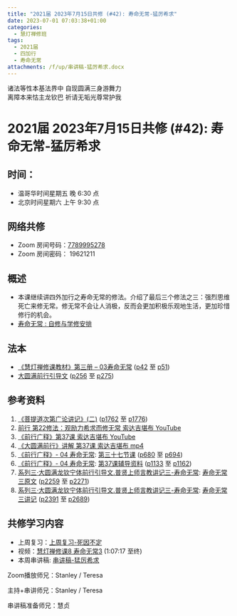 ```yaml
---
title: "2021届 2023年7月15日共修 (#42): 寿命无常-猛厉希求"
date: 2023-07-01 07:03:38+01:00
categories:
  - 慧灯禅修班
tags:
  - 2021届
  - 四加行
  - 寿命无常
attachments: /f/up/串讲稿-猛厉希求.docx
---
```

<!--StartFragment-->

诸法等性本基法界中 自现圆满三身游舞力\
离障本来怙主龙钦巴 祈请无垢光尊常护我

# 2021届 2023年7月15日共修 (#42): 寿命无常-猛厉希求

<!--EndFragment-->

## 时间：

* 温哥华时间星期五 晚 6:30 点
* 北京时间星期六 上午 9:30 点

## 网络共修

* Zoom 房间号码：[7789995278](https://us02web.zoom.us/j/7789995278?pwd=VjZmbWJFY2k2K0E5RVB2cTNIQmhqUT09)
* Zoom 房间密码： 19621211

## 概述

* 本课继续讲四外加行之寿命无常的修法。介绍了最后三个修法之三：强烈思维死亡来修无常。修无常不会让人消极，反而会更加积极乐观地生活，更加珍惜修行的机会。
* [寿命无常 : 自修与学修安排](https://fohuifayu.com/index.php/huideng-jiangtang/chanxiuke/zen-03/8653-zen03-smwc?title=)

## 法本

* [《慧灯禅修课教材》第三册 – 03寿命无常](https://huidengchanxiu.net/books/b3/3-03) ([p42](https://huidengchanxiu.net/books/b3/3-03/#p42) 至 [p51](https://huidengchanxiu.net/books/b3/3-03/#p51))
* [大圆满前行引导文](https://huidengchanxiu.net/books/dymqx) ([p256](https://huidengchanxiu.net/books/dymqx/#p256) 至 [p275](https://huidengchanxiu.net/books/dymqx/#p275))

## 参考资料

1. [《菩提道次第广论讲记》(二)](https://huidengchanxiu.net/refs/ptdcdgl/2) ([p1762](https://huidengchanxiu.net/refs/ptdcdgl/2/#p1762) 至 [p1776](https://huidengchanxiu.net/refs/ptdcdgl/2/#p1776))
2. [](https://huidengchanxiu.net/refs/qxbwl/)[前行 第22修法：观励力希求而修无常 索达吉堪布 YouTube](https://www.youtube.com/watch?v=zjWxSbvYKzw&list=PLAnEIprIVklfgalc7Xw4ToCyX-C_wu-XT&index=22)
3. [《前行广释》第37课 索达吉堪布 YouTube](https://www.youtube.com/watch?v=TRZipI3CE3o&list=PLAnEIprIVklfWTKX6X1gI9eR_phiB8B4b&index=38)
4. [《大圆满前行》讲解 第37课 索达吉堪布 mp4](https://s3.ca-central-1.wasabisys.com/hddata/f.huidengchanxiu.net/jmy/007-%E5%A4%A7%E5%9C%86%E6%BB%A1%E5%89%8D%E8%A1%8C%E5%B9%BF%E9%87%8A/007-%E5%89%8D%E8%A1%8C%E5%B9%BF%E9%87%8A%E8%A7%86%E9%A2%91/%e3%80%8a%e5%a4%a7%e5%9c%86%e6%bb%a1%e5%89%8d%e8%a1%8c%e3%80%8b%e8%ae%b2%e8%a7%a3%e7%ac%ac37%e8%af%be.mp4)
5. [《前行广释》- 04 寿命无常](https://huidengchanxiu.net/refs/qxgs/qxgs-04wc): [](https://huidengchanxiu.net/refs/qxgs/qxgs-04wc/#%E7%AC%AC%E4%B8%89%E5%8D%81%E4%BA%8C%E8%8A%82%E8%AF%BE)[第三十七节课](https://huidengchanxiu.net/refs/qxgs/qxgs-04wc/#%E7%AC%AC%E4%B8%89%E5%8D%81%E4%B8%83%E8%8A%82%E8%AF%BE) ([p680](https://huidengchanxiu.net/refs/qxgs/qxgs-04wc/#p680) 至 [p694](https://huidengchanxiu.net/refs/qxgs/qxgs-04wc/#p694))
6. [《前行广释》- 04 寿命无常](https://huidengchanxiu.net/refs/qxgs/fudao/qxgsfd-04wc): [第37课辅导资料](https://huidengchanxiu.net/refs/qxgs/fudao/qxgsfd-04wc/#%E5%89%8D%E8%A1%8C%E5%B9%BF%E9%87%8A%E7%AC%AC37%E8%AF%BE%E8%BE%85%E5%AF%BC%E8%B5%84%E6%96%99) ([p1133](https://huidengchanxiu.net/refs/qxgs/fudao/qxgsfd-04wc/#p1133) 至 [p1162](https://huidengchanxiu.net/refs/qxgs/fudao/qxgsfd-04wc/#p1162))
7. [系列三·大圆满龙钦宁体前行引导文.普贤上师言教讲记三-寿命无常](https://huidengchanxiu.net/refs/xmfw/s3-ydw3-smwc): [寿命无常三原文](https://huidengchanxiu.net/refs/xmfw/s3-ydw3-smwc/#%E5%AF%BF%E5%91%BD%E6%97%A0%E5%B8%B8%E4%B8%89%E5%8E%9F%E6%96%87) ([p2259](https://huidengchanxiu.net/refs/xmfw/s3-ydw3-smwc/#p2259) 至 [p2271](https://huidengchanxiu.net/refs/xmfw/s3-ydw3-smwc/#p2271))
8. [系列三·大圆满龙钦宁体前行引导文.普贤上师言教讲记三-寿命无常](https://huidengchanxiu.net/refs/xmfw/s3-ydw3-smwc): [寿命无常三讲记](https://huidengchanxiu.net/refs/xmfw/s3-ydw3-smwc/#%E5%AF%BF%E5%91%BD%E6%97%A0%E5%B8%B8%E4%B8%89%E8%AE%B2%E8%AE%B0) ([p2391](https://huidengchanxiu.net/refs/xmfw/s3-ydw3-smwc/#p2391) 至 [p2689](https://huidengchanxiu.net/refs/xmfw/s3-ydw3-smwc/#p2689))

<!--StartFragment-->

## **共修学习内容**

* 上周复习：[上周复习-死因不定](/f/up/上周复习-死因不定.docx)
* 视频：[](https://fohuifayu.com/index.php/huideng-jiangtang/chanxiuke/zen-03/658-l15076)[慧灯禅修课8 寿命无常3](https://fohuifayu.com/index.php/huideng-jiangtang/chanxiuke/zen-03/659-l15077) (1:07:17 至终)
* 本周串讲稿: [](https://www.huidengvan.com/f/up/%E4%B8%B2%E8%AE%B2%E7%A8%BF-%E5%90%84%E7%A7%8D%E6%AF%94%E5%96%BB1.docx)[](https://www.huidengvan.com/f/up/%E4%B8%B2%E8%AE%B2%E7%A8%BF-%E6%AD%BB%E5%9B%A0%E4%B8%8D%E5%AE%9A1.docx)[串讲稿-猛厉希求](/f/up/串讲稿-猛厉希求.docx)

Zoom播放师兄：Stanley / Teresa

主持+串讲师兄：Stanley / Teresa

串讲稿准备师兄：慧贞

<!--EndFragment-->